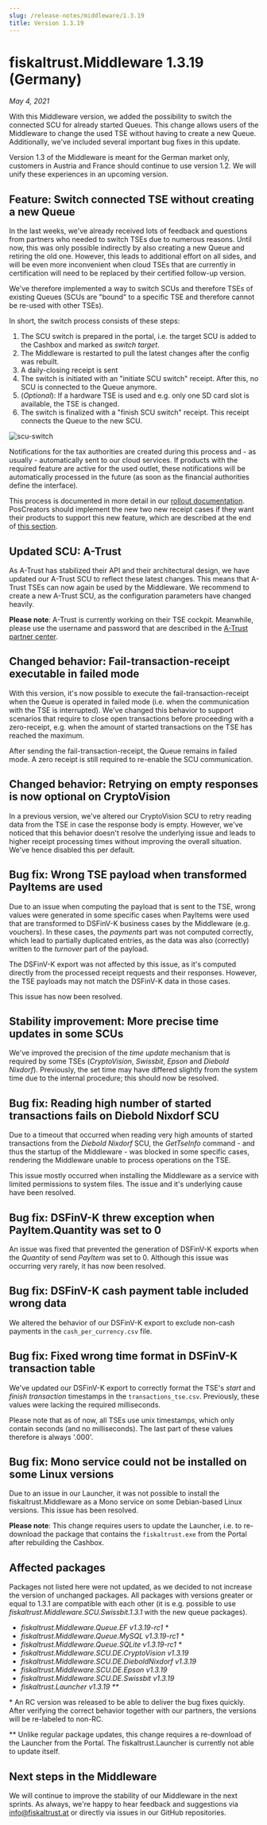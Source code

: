 ```yaml
---
slug: /release-notes/middleware/1.3.19
title: Version 1.3.19
---
```


# fiskaltrust.Middleware 1.3.19 (Germany)
_May 4, 2021_

With this Middleware version, we added the possibility to switch the connected SCU for already started Queues. This change allows users of the Middleware to change the used TSE without having to create a new Queue. Additionally, we've included several important bug fixes in this update. 

<div class="alert alert--warning" role="alert">Version 1.3 of the Middleware is meant for the German market only, customers in Austria and France should continue to use version 1.2. We will unify these experiences in an upcoming version.</div>

## Feature: Switch connected TSE without creating a new Queue
In the last weeks, we've already received lots of feedback and questions from partners who needed to switch TSEs due to numerous reasons. Until now, this was only possible indirectly by also creating a new Queue and retiring the old one. However, this leads to additional effort on all sides, and will be even more inconvenient when cloud TSEs that are currently in certification will need to be replaced by their certified follow-up version.

We've therefore implemented a way to switch SCUs and therefore TSEs of existing Queues (SCUs are "bound" to a specific TSE and therefore cannot be re-used with other TSEs).

In short, the switch process consists of these steps:
1. The SCU switch is prepared in the portal, i.e. the target SCU is added to the Cashbox and marked as _switch target_.
2. The Middleware is restarted to pull the latest changes after the config was rebuilt.
3. A daily-closing receipt is sent
4. The switch is initiated with an "initiate SCU switch" receipt. After this, no SCU is connected to the Queue anymore.
5. (_Optional_): If a hardware TSE is used and e.g. only one SD card slot is available, the TSE is changed.
6. The switch is finalized with a "finish SCU switch" receipt. This receipt connects the Queue to the new SCU.

![scu-switch](images/1.3.19/scu-switch.png)


Notifications for the tax authorities are created during this process and - as usually - automatically sent to our cloud services. If products with the required feature are active for the used outlet, these notifications will be automatically processed in the future (as soon as the financial authorities define the interface).

This process is documented in more detail in our [rollout documentation](https://link.fiskaltrust.cloud/market-de/scu-switch). PosCreators should implement the new two new receipt cases if they want their products to support this new feature, which are described at the end of [this section](https://docs.fiskaltrust.cloud/docs/poscreators/middleware-doc/germany/reference-tables/ftreceiptcase#type-of-receipt-ftreceiptcase).

## Updated SCU: A-Trust
As A-Trust has stabilized their API and their architectural design, we have updated our A-Trust SCU to reflect these latest changes. This means that A-Trust TSEs can now again be used by the Middleware. We recommend to create a new A-Trust SCU, as the configuration parameters have changed heavily.

**Please note**: A-Trust is currently working on their TSE cockpit. Meanwhile, please use the username and password that are described in the [A-Trust partner center](https://www.a-trust-tse.de/TsePartner/KassenSichV/Default.aspx).

## Changed behavior: Fail-transaction-receipt executable in failed mode
With this version, it's now possible to execute the fail-transaction-receipt when the Queue is operated in failed mode (i.e. when the communication with the TSE is interrupted). We've changed this behavior to support scenarios that require to close open transactions before proceeding with a zero-receipt, e.g. when the amount of started transactions on the TSE has reached the maximum.

After sending the fail-transaction-receipt, the Queue remains in failed mode. A zero receipt is still required to re-enable the SCU communication.

## Changed behavior: Retrying on empty responses is now optional on CryptoVision
In a previous version, we've altered our CryptoVision SCU to retry reading data from the TSE in case the response body is empty. However, we've noticed that this behavior doesn't resolve the underlying issue and leads to higher receipt processing times without improving the overall situation. We've hence disabled this per default.

## Bug fix: Wrong TSE payload when transformed PayItems are used
Due to an issue when computing the payload that is sent to the TSE, wrong values were generated in some specific cases when PayItems were used that are transformed to DSFinV-K business cases by the Middleware (e.g. vouchers). In these cases, the _payments_ part was not computed correctly, which lead to partially duplicated entries, as the data was also (correctly) written to the _turnover_ part of the payload.

The DSFinV-K export was not affected by this issue, as it's computed directly from the processed receipt requests and their responses. However, the TSE payloads may not match the DSFinV-K data in those cases.

This issue has now been resolved.

## Stability improvement: More precise time updates in some SCUs
We've improved the precision of the _time update_ mechanism that is required by some TSEs (_CryptoVision_, _Swissbit_, _Epson_ and _Diebold Nixdorf_). Previously, the set time may have differed slightly from the system time due to the internal procedure; this should now be resolved.

## Bug fix: Reading high number of started transactions fails on Diebold Nixdorf SCU
Due to a timeout that occurred when reading very high amounts of started transactions from the _Diebold Nixdorf_ SCU, the _GetTseInfo_ command - and thus the startup of the Middleware - was blocked in some specific cases, rendering the Middleware unable to process operations on the TSE. 

This issue mostly occurred when installing the Middleware as a service with limited permissions to system files. The issue and it's underlying cause have been resolved.

## Bug fix: DSFinV-K threw exception when PayItem.Quantity was set to 0
An issue was fixed that prevented the generation of DSFinV-K exports when the _Quantity_ of send _PayItem_ was set to 0. Although this issue was occurring very rarely, it has now been resolved.

## Bug fix: DSFinV-K cash payment table included wrong data
We altered the behavior of our DSFinV-K export to exclude non-cash payments in the `cash_per_currency.csv` file.

## Bug fix: Fixed wrong time format in DSFinV-K transaction table
We've updated our DSFinV-K export to correctly format the TSE's _start_ and _finish transaction_ timestamps in the `transactions_tse.csv`. Previously, these values were lacking the required milliseconds.

Please note that as of now, all TSEs use unix timestamps, which only contain seconds (and no milliseconds). The last part of these values therefore is always '.000'.

## Bug fix: Mono service could not be installed on some Linux versions
Due to an issue in our Launcher, it was not possible to install the fiskaltrust.Middleware as a Mono service on some Debian-based Linux versions. This issue has been resolved.

**Please note**: This change requires users to update the Launcher, i.e. to re-download the package that contains the `fiskaltrust.exe` from the Portal after rebuilding the Cashbox.

## Affected packages
Packages not listed here were not updated, as we decided to not increase the version of unchanged packages. All packages with versions greater or equal to 1.3.1 are compatible with each other (it is e.g. possible to use _fiskaltrust.Middleware.SCU.Swissbit.1.3.1_ with the new queue packages).

- _fiskaltrust.Middleware.Queue.EF v1.3.19-rc1 *_
- _fiskaltrust.Middleware.Queue.MySQL v1.3.19-rc1 *_
- _fiskaltrust.Middleware.Queue.SQLite v1.3.19-rc1 *_
- _fiskaltrust.Middleware.SCU.DE.CryptoVision v1.3.19_
- _fiskaltrust.Middleware.SCU.DE.DieboldNixdorf v1.3.19_
- _fiskaltrust.Middleware.SCU.DE.Epson v1.3.19_
- _fiskaltrust.Middleware.SCU.DE.Swissbit v1.3.19_
- _fiskaltrust.Launcher v1.3.19 **_

\* An RC version was released to be able to deliver the bug fixes quickly. After verifying the correct behavior together with our partners, the versions will be re-labeled to non-RC.

** Unlike regular package updates, this change requires a re-download of the Launcher from the Portal. The fiskaltrust.Launcher is currently not able to update itself.

## Next steps in the Middleware
We will continue to improve the stability of our Middleware in the next sprints. As always, we're happy to hear feedback and suggestions via [info@fiskaltrust.at](mailto:info@fiskaltrust.at) or directly via issues in our GitHub repositories.
